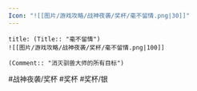 ```yaml
---
Icon: "![[图片/游戏攻略/战神夜袭/奖杯/毫不留情.png|30]]"
---
```

```ad-common-silver-trophy
title: (Title:: "毫不留情")
![[图片/游戏攻略/战神夜袭/奖杯/毫不留情.png|100]]

(Comment:: "消灭驯兽大师的所有目标")
```

#战神夜袭/奖杯 #奖杯 #奖杯/银

